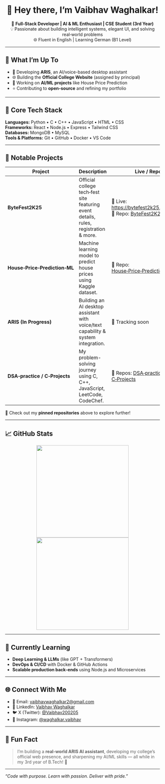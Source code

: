<h1 align="center">👋 Hey there, I’m Vaibhav Waghalkar!</h1>

<p align="center">
🚀 <strong>Full‑Stack Developer | AI & ML Enthusiast | CSE Student (3rd Year)</strong><br>
💡 Passionate about building intelligent systems, elegant UI, and solving real‑world problems<br>
🌐 Fluent in English | Learning German (B1 Level)
</p>

---

## 🎯 What I’m Up To

- 💼 Developing **ARIS**, an AI/voice-based desktop assistant  
- 🌐 Building the **Official College Website** (assigned by principal)  
- 🧠 Working on **AI/ML projects** like House Price Prediction  
- ⭐ Contributing to **open-source** and refining my portfolio

---

## 🧰 Core Tech Stack

**Languages:** Python • C • C++ • JavaScript • HTML • CSS  
**Frameworks:** React • Node.js • Express • Tailwind CSS  
**Databases:** MongoDB • MySQL  
**Tools & Platforms:** Git • GitHub • Docker • VS Code  

---

## 📂 Notable Projects

| Project | Description | Live / Repo |
|--------|-------------|-------------|
| **ByteFest2K25** | Official college tech‑fest site featuring event details, rules, registration & more. | 🔗 Live: https://bytefest2k25.netlify.app <br> 🔗 Repo: [ByteFest2K25](https://github.com/Vaibhav-Waghalkar/ByteFest2K25) |
| **House‑Price‑Prediction‑ML** | Machine learning model to predict house prices using Kaggle dataset. | 🔗 Repo: [House‑Price‑Prediction‑ML](https://github.com/Vaibhav-Waghalkar/House-Price-Prediction-ML) |
| **ARIS (In Progress)** | Building an AI desktop assistant with voice/text capability & system integration. | 🔗 Tracking soon |
| **DSA‑practice / C‑Projects** | My problem-solving journey using C, C++, JavaScript, LeetCode, CodeChef. | 🔗 Repos: [DSA‑practice](https://github.com/Vaibhav-Waghalkar/DSA-practice), [C‑Projects](https://github.com/Vaibhav-Waghalkar/C-Projects) |

🔎 Check out my **pinned repositories** above to explore further!

---

## 📈 GitHub Stats

<p align="center">
  <img src="https://github-readme-stats.vercel.app/api?username=Vaibhav-Waghalkar&show_icons=true&theme=radical" width="300px" />
  <img src="https://github-readme-streak-stats.herokuapp.com/?user=Vaibhav-Waghalkar&theme=radical" width="300px" />
</p>

---

## 📖 Currently Learning

- **Deep Learning & LLMs** (like GPT + Transformers)  
- **DevOps & CI/CD** with Docker & GitHub Actions  
- **Scalable production back‑ends** using Node.js and Microservices

---

## 🌐 Connect With Me

- 📧 Email: [vaibhavwaghalkar2@gmail.com](mailto:vaibhavwaghalkar2@gmail.com)  
- 💼 LinkedIn: [Vaibhav Waghalkar](https://www.linkedin.com/in/vaibhav-waghalkar-848885343/)  
- 🐦 X (Twitter): [@Vaibhav200205](https://x.com/Vaibhav200205)  
- 📸 Instagram: [@waghalkar.vaibhav](https://www.instagram.com/waghalkar.vaibhav/)  

---

## 🧠 Fun Fact

> I’m building a **real-world ARIS AI assistant**, developing my college’s official web presence, and sharpening my AI/ML skills — all while in my 3rd year of B.Tech! 🚀

---

_“Code with purpose. Learn with passion. Deliver with pride.”_
